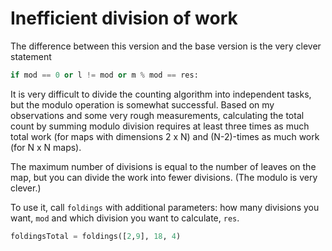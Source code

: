 # Inefficient division of work

The difference between this version and the base version is the very clever statement

```python
if mod == 0 or l != mod or m % mod == res:
```

It is very difficult to divide the counting algorithm into independent tasks, but the modulo
operation is somewhat successful. Based on my observations and some very rough measurements,
calculating the total count by summing modulo division requires at least three times as much
total work (for maps with dimensions 2 x N) and (N-2)-times as much work (for N x N maps).

The maximum number of divisions is equal to the number of leaves on the map, but you can divide
the work into fewer divisions. (The modulo is very clever.)

To use it, call `foldings` with additional parameters: how many divisions you want, `mod` and which division
you want to calculate, `res`.

```python
foldingsTotal = foldings([2,9], 18, 4)
```

